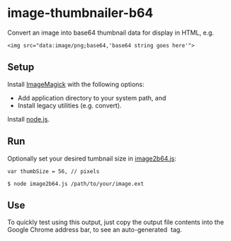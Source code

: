 # image-thumbnailer-b64

Convert an image into base64 thumbnail data for display in HTML, e.g. 
```
<img src="data:image/png;base64,'base64 string goes here'">
```

## Setup
Install [ImageMagick](http://www.imagemagick.org/script/binary-releases.php) with the following options:
- Add application directory to your system path, and
- Install legacy utilities (e.g. convert).

Install [node.js](https://nodejs.org/en/download/).

## Run
Optionally set your desired tumbnail size in [image2b64.js](https://github.com/cblanks/image-thumbnailer-b64/blob/master/image2b64.js):
```
var thumbSize = 56, // pixels
```

```
$ node image2b64.js /path/to/your/image.ext
```

## Use
To quickly test using this output, just copy the output file contents into the Google Chrome address bar, to see an auto-generated <img> tag.
